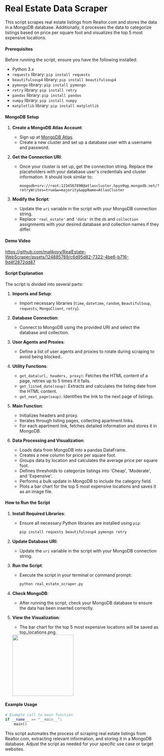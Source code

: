 # Real Estate Data Scraper

This script scrapes real estate listings from Realtor.com and stores the data in a MongoDB database. Additionally, it processes the data to categorize listings based on price per square foot and visualizes the top 5 most expensive locations.

#### Prerequisites

Before running the script, ensure you have the following installed:

- Python 3.x
- `requests` library: `pip install requests`
- `beautifulsoup4` library: `pip install beautifulsoup4`
- `pymongo` library: `pip install pymongo`
- `retry` library: `pip install retry`
- `pandas` library: `pip install pandas`
- `numpy` library: `pip install numpy`
- `matplotlib` library: `pip install matplotlib`

#### MongoDB Setup

1. **Create a MongoDB Atlas Account**:
   - Sign up at [MongoDB Atlas](https://www.mongodb.com/cloud/atlas).
   - Create a new cluster and set up a database user with a username and password.

2. **Get the Connection URI**:
   - Once your cluster is set up, get the connection string. Replace the placeholders with your database user's credentials and cluster information. It should look similar to:
     ```plaintext
     mongodb+srv://root:1234567890@atlascluster.hpyo9qg.mongodb.net/?retryWrites=true&w=majority&appName=AtlasCluster
     ```

3. **Modify the Script**:
   - Update the `uri` variable in the script with your MongoDB connection string.
   - Replace `'real_estate'` and `'data'` in the `db` and `collection` assignments with your desired database and collection names if they differ.

#### Demo Video
https://github.com/malikoyv/RealEstate-WebScraper/assets/124885789/c6d95d82-7322-4be6-b716-9d4f2872dd87
#### Script Explanation

The script is divided into several parts:

1. **Imports and Setup**:
   - Import necessary libraries (`time`, `datetime`, `random`, `BeautifulSoup`, `requests`, `MongoClient`, `retry`).

2. **Database Connection**:
   - Connect to MongoDB using the provided URI and select the database and collection.

3. **User Agents and Proxies**:
   - Define a list of user agents and proxies to rotate during scraping to avoid being blocked.

4. **Utility Functions**:
   - `get_data(url, headers, proxy)`: Fetches the HTML content of a page, retries up to 5 times if it fails.
   - `get_listed_date(soup)`: Extracts and calculates the listing date from the HTML content.
   - `get_next_page(soup)`: Identifies the link to the next page of listings.

5. **Main Function**:
   - Initializes headers and proxy.
   - Iterates through listing pages, collecting apartment links.
   - For each apartment link, fetches detailed information and stores it in MongoDB.

6. **Data Processing and Visualization**:
   - Loads data from MongoDB into a pandas DataFrame.
   - Creates a new column for price per square foot.
   - Groups data by location and calculates the average price per square foot.
   - Defines thresholds to categorize listings into 'Cheap', 'Moderate', and 'Expensive'.
   - Performs a bulk update in MongoDB to include the category field.
   - Plots a bar chart for the top 5 most expensive locations and saves it as an image file.

#### How to Run the Script

1. **Install Required Libraries**:
   - Ensure all necessary Python libraries are installed using `pip`:
     ```bash
     pip install requests beautifulsoup4 pymongo retry
     ```

2. **Update Database URI**:
   - Update the `uri` variable in the script with your MongoDB connection string.

3. **Run the Script**:
   - Execute the script in your terminal or command prompt:
     ```bash
     python real_estate_scraper.py
     ```

4. **Check MongoDB**:
   - After running the script, check your MongoDB database to ensure the data has been inserted correctly.
  
5. **View the Visualization**:
   - The bar chart for the top 5 most expensive locations will be saved as top_locations.png.
   <img src="https://github.com/malikoyv/RealEstate-WebScraper/assets/124885789/67c860bc-b6e8-4ddf-bad7-c106a2b4ce0a" height=200px>

#### Example Usage

```python
# Example call to main function
if __name__ == "__main__":
    main()
```

This script automates the process of scraping real estate listings from Realtor.com, extracting relevant information, and storing it in a MongoDB database. Adjust the script as needed for your specific use case or target websites.
